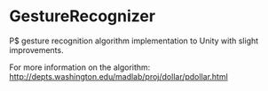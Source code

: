 # GestureRecognizer

P$ gesture recognition algorithm implementation to Unity with slight improvements.

For more information on the algorithm: http://depts.washington.edu/madlab/proj/dollar/pdollar.html
